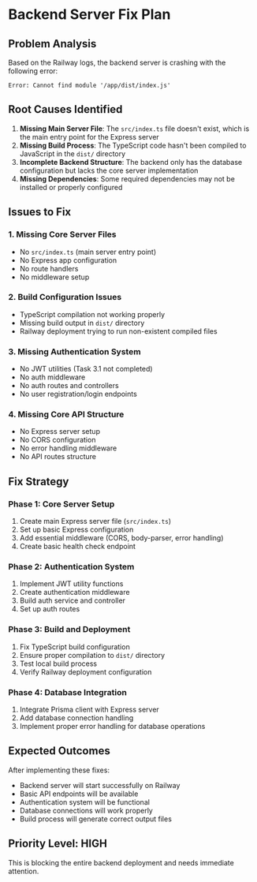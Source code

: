 # Backend Server Fix Plan

## Problem Analysis

Based on the Railway logs, the backend server is crashing with the following error:
```
Error: Cannot find module '/app/dist/index.js'
```

## Root Causes Identified

1. **Missing Main Server File**: The `src/index.ts` file doesn't exist, which is the main entry point for the Express server
2. **Missing Build Process**: The TypeScript code hasn't been compiled to JavaScript in the `dist/` directory
3. **Incomplete Backend Structure**: The backend only has the database configuration but lacks the core server implementation
4. **Missing Dependencies**: Some required dependencies may not be installed or properly configured

## Issues to Fix

### 1. Missing Core Server Files
- No `src/index.ts` (main server entry point)
- No Express app configuration
- No route handlers
- No middleware setup

### 2. Build Configuration Issues
- TypeScript compilation not working properly
- Missing build output in `dist/` directory
- Railway deployment trying to run non-existent compiled files

### 3. Missing Authentication System
- No JWT utilities (Task 3.1 not completed)
- No auth middleware
- No auth routes and controllers
- No user registration/login endpoints

### 4. Missing Core API Structure
- No Express server setup
- No CORS configuration
- No error handling middleware
- No API routes structure

## Fix Strategy

### Phase 1: Core Server Setup
1. Create main Express server file (`src/index.ts`)
2. Set up basic Express configuration
3. Add essential middleware (CORS, body-parser, error handling)
4. Create basic health check endpoint

### Phase 2: Authentication System
1. Implement JWT utility functions
2. Create authentication middleware
3. Build auth service and controller
4. Set up auth routes

### Phase 3: Build and Deployment
1. Fix TypeScript build configuration
2. Ensure proper compilation to `dist/` directory
3. Test local build process
4. Verify Railway deployment configuration

### Phase 4: Database Integration
1. Integrate Prisma client with Express server
2. Add database connection handling
3. Implement proper error handling for database operations

## Expected Outcomes

After implementing these fixes:
- Backend server will start successfully on Railway
- Basic API endpoints will be available
- Authentication system will be functional
- Database connections will work properly
- Build process will generate correct output files

## Priority Level: HIGH
This is blocking the entire backend deployment and needs immediate attention.

